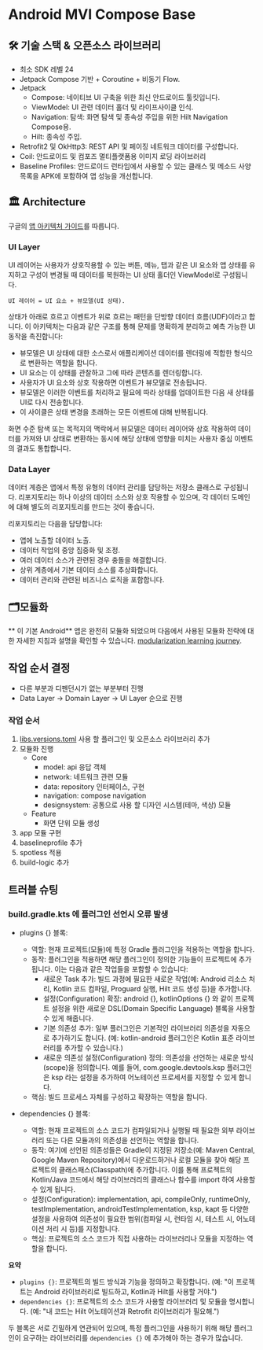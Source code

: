 # Android MVI Compose Base

## 🛠 기술 스택 & 오픈소스 라이브러리
- 최소 SDK 레벨 24
- Jetpack Compose 기반 + Coroutine + 비동기 Flow.
- Jetpack
  - Compose: 네이티브 UI 구축을 위한 최신 안드로이드 툴킷입니다.
  - ViewModel: UI 관련 데이터 홀더 및 라이프사이클 인식.
  - Navigation: 탐색: 화면 탐색 및 종속성 주입을 위한 Hilt Navigation Compose용.
  - Hilt: 종속성 주입.
- Retrofit2 및 OkHttp3: REST API 및 페이징 네트워크 데이터를 구성합니다.
- Coil: 안드로이드 및 컴포즈 멀티플랫폼용 이미지 로딩 라이브러리
- Baseline Profiles: 안드로이드 런타임에서 사용할 수 있는 클래스 및 메소드 사양 목록을 APK에 포함하여 앱 성능을 개선합니다.

## 🏛️ Architecture
구글의 [앱 아키텍처 가이드](https://developer.android.com/topic/architecture?hl=ko)를 따릅니다.

### UI Layer
UI 레이어는 사용자가 상호작용할 수 있는 버튼, 메뉴, 탭과 같은 UI 요소와 앱 상태를 유지하고 구성이 변경될 때 데이터를 복원하는 UI 상태 홀더인 ViewModel로 구성됩니다.

`UI 레이어 = UI 요소 + 뷰모델(UI 상태).`

상태가 아래로 흐르고 이벤트가 위로 흐르는 패턴을 단방향 데이터 흐름(UDF)이라고 합니다. 이 아키텍처는 다음과 같은 구조를 통해 문제를 명확하게 분리하고 예측 가능한 UI 동작을 촉진합니다:
- 뷰모델은 UI 상태에 대한 소스로서 애플리케이션 데이터를 렌더링에 적합한 형식으로 변환하는 역할을 합니다.
- UI 요소는 이 상태를 관찰하고 그에 따라 콘텐츠를 렌더링합니다.
- 사용자가 UI 요소와 상호 작용하면 이벤트가 뷰모델로 전송됩니다.
- 뷰모델은 이러한 이벤트를 처리하고 필요에 따라 상태를 업데이트한 다음 새 상태를 UI로 다시 전송합니다.
- 이 사이클은 상태 변경을 초래하는 모든 이벤트에 대해 반복됩니다.

화면 수준 탐색 또는 목적지의 맥락에서 뷰모델은 데이터 레이어와 상호 작용하여 데이터를 가져와 UI 상태로 변환하는 동시에 해당 상태에 영향을 미치는 사용자 중심 이벤트의 결과도 통합합니다.

### Data Layer
데이터 계층은 앱에서 특정 유형의 데이터 관리를 담당하는 저장소 클래스로 구성됩니다. 리포지토리는 하나 이상의 데이터 소스와 상호 작용할 수 있으며, 각 데이터 도메인에 대해 별도의 리포지토리를 만드는 것이 좋습니다.

리포지토리는 다음을 담당합니다:
- 앱에 노출할 데이터 노출.
- 데이터 작업의 중앙 집중화 및 조정.
- 여러 데이터 소스가 관련된 경우 충돌을 해결합니다.
- 상위 계층에서 기본 데이터 소스를 추상화합니다.
- 데이터 관리와 관련된 비즈니스 로직을 포함합니다.

## 🗂️모듈화

** 이 기본 Android** 앱은 완전히 모듈화 되었으며 다음에서 사용된 모듈화 전략에 대한 자세한 지침과 설명을 확인할 수 있습니다.
[modularization learning journey](docs/ModularizationLearningJourney.md).

## 작업 순서 결정
- 다른 부분과 디펜던시가 없는 부분부터 진행
- Data Layer -> Domain Layer -> UI Layer 순으로 진행

### 작업 순서
1. [libs.versions.toml](gradle/libs.versions.toml) 사용 할 플러그인 및 오픈소스 라이브러리 추가
2. 모듈화 진행
   - Core
     - model: api 응답 객체
     - network: 네트워크 관련 모듈
     - data: repository 인터페이스, 구현
     - navigation: compose navigation
     - designsystem: 공통으로 사용 할 디자인 시스템(테마, 색상) 모듈
   - Feature
     - 화면 단위 모듈 생성
3. app 모듈 구현
4. baselineprofile 추가
5. spotless 적용
6. build-logic 추가

## 트러블 슈팅

### build.gradle.kts 에 플러그인 선언시 오류 발생

- plugins {} 블록:
  - 역할: 현재 프로젝트(모듈)에 특정 Gradle 플러그인을 적용하는 역할을 합니다. 
  - 동작: 플러그인을 적용하면 해당 플러그인이 정의한 기능들이 프로젝트에 추가됩니다. 이는 다음과 같은 작업들을 포함할 수 있습니다:
    - 새로운 Task 추가: 빌드 과정에 필요한 새로운 작업(예: Android 리소스 처리, Kotlin 코드 컴파일, Proguard 실행, Hilt 코드 생성 등)을 추가합니다.
    - 설정(Configuration) 확장: android {}, kotlinOptions {} 와 같이 프로젝트 설정을 위한 새로운 DSL(Domain Specific Language) 블록을 사용할 수 있게 해줍니다.
    - 기본 의존성 추가: 일부 플러그인은 기본적인 라이브러리 의존성을 자동으로 추가하기도 합니다. (예: kotlin-android 플러그인은 Kotlin 표준 라이브러리를 추가할 수 있습니다.)
    - 새로운 의존성 설정(Configuration) 정의: 의존성을 선언하는 새로운 방식(scope)을 정의합니다. 예를 들어, com.google.devtools.ksp 플러그인은 ksp 라는 설정을 추가하여 어노테이션 프로세서를 지정할 수 있게 합니다.
  - 핵심: 빌드 프로세스 자체를 구성하고 확장하는 역할을 합니다.

- dependencies {} 블록:
  - 역할: 현재 프로젝트의 소스 코드가 컴파일되거나 실행될 때 필요한 외부 라이브러리 또는 다른 모듈과의 의존성을 선언하는 역할을 합니다.
  - 동작: 여기에 선언된 의존성들은 Gradle이 지정된 저장소(예: Maven Central, Google Maven Repository)에서 다운로드하거나 로컬 모듈을 찾아 해당 프로젝트의 클래스패스(Classpath)에 추가합니다. 이를 통해 프로젝트의 Kotlin/Java 코드에서 해당 라이브러리의 클래스나 함수를 import 하여 사용할 수 있게 됩니다.
  - 설정(Configuration): implementation, api, compileOnly, runtimeOnly, testImplementation, androidTestImplementation, ksp, kapt 등 다양한 설정을 사용하여 의존성이 필요한 범위(컴파일 시, 런타임 시, 테스트 시, 어노테이션 처리 시 등)를 지정합니다.
  - 핵심: 프로젝트의 소스 코드가 직접 사용하는 라이브러리나 모듈을 지정하는 역할을 합니다.

**요약**
- `plugins {}`: 프로젝트의 빌드 방식과 기능을 정의하고 확장합니다. (예: "이 프로젝트는 Android 라이브러리로 빌드하고, Kotlin과 Hilt를 사용할 거야.")
- `dependencies {}`: 프로젝트의 소스 코드가 사용할 라이브러리 및 모듈을 명시합니다. (예: "내 코드는 Hilt 어노테이션과 Retrofit 라이브러리가 필요해.")

두 블록은 서로 긴밀하게 연관되어 있으며, 특정 플러그인을 사용하기 위해 해당 플러그인이 요구하는 라이브러리를 `dependencies {}` 에 추가해야 하는 경우가 많습니다.
